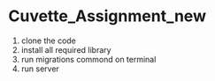 # Cuvette_Assignment_new

1. clone the code
2. install all required library
3. run migrations commond on terminal
4. run server
